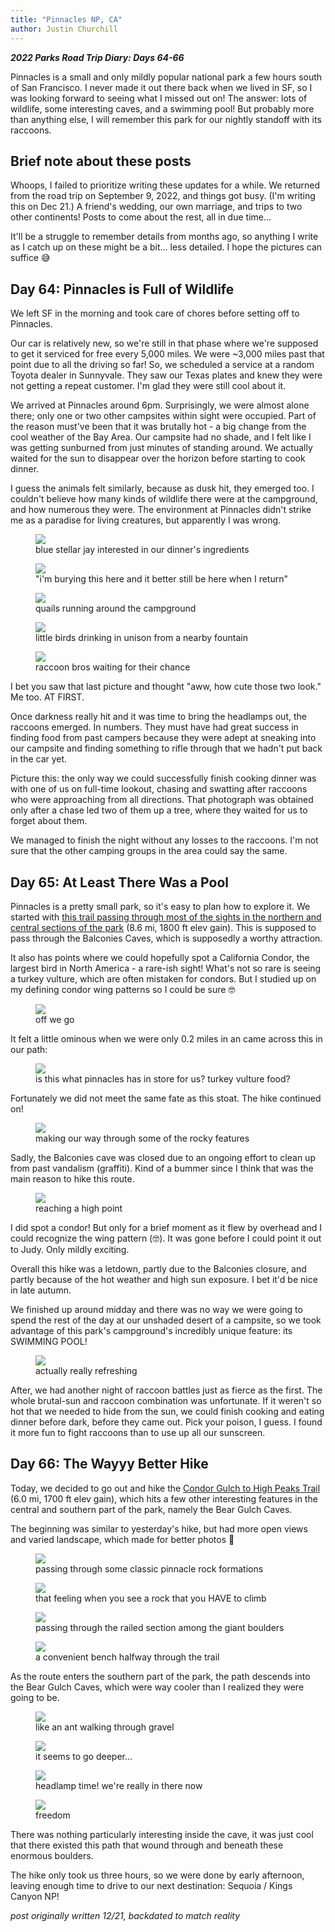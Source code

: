 ```yaml
---
title: "Pinnacles NP, CA"
author: Justin Churchill
---
```

***2022 Parks Road Trip Diary: Days 64-66***

Pinnacles is a small and only mildly popular national park a few hours south of San Francisco. I never made it out there back when we lived in SF, so I was looking forward to seeing what I missed out on! The answer: lots of wildlife, some interesting caves, and a swimming pool! But probably more than anything else, I will remember this park for our nightly standoff with its raccoons.
<!--end_excerpt-->

## Brief note about these posts

Whoops, I failed to prioritize writing these updates for a while. We returned from the road trip on September 9, 2022, and things got busy. (I'm writing this on Dec 21.) A friend's wedding, our own marriage, and trips to two other continents! Posts to come about the rest, all in due time...

It'll be a struggle to remember details from months ago, so anything I write as I catch up on these might be a bit... less detailed. I hope the pictures can suffice 😅

## Day 64: Pinnacles is Full of Wildlife
<!-- 8/23 -->

We left SF in the morning and took care of chores before setting off to Pinnacles.

Our car is relatively new, so we're still in that phase where we're supposed to get it serviced for free every 5,000 miles. We were ~3,000 miles past that point due to all the driving so far! So, we scheduled a service at a random Toyota dealer in Sunnyvale. They saw our Texas plates and knew they were not getting a repeat customer. I'm glad they were still cool about it.

We arrived at Pinnacles around 6pm. Surprisingly, we were almost alone there; only one or two other campsites within sight were occupied. Part of the reason must've been that it was brutally hot - a big change from the cool weather of the Bay Area. Our campsite had no shade, and I felt like I was getting sunburned from just minutes of standing around. We actually waited for the sun to disappear over the horizon before starting to cook dinner.

I guess the animals felt similarly, because as dusk hit, they emerged too. I couldn't believe how many kinds of wildlife there were at the campground, and how numerous they were. The environment at Pinnacles didn't strike me as a paradise for living creatures, but apparently I was wrong.

<!-- blue stellar jay on bench -->
<figure>
    <img src="https://lh3.googleusercontent.com/pw/AL9nZEVaudgmm3kpcGbw5PCYBWZGbKTJFUkM7nByaTxyKsSo3zF2xhSfQDD2_-qGM8P60OutmBJl88S-tssF5oBwXG0rzmT9EGa-so3-oU3tXe46ti59PSuJ_j46_HHA8PbM2WOWUzPd2KID4obDJDKAQf8w3w=w1900-h1424-no?authuser=0">
    <figcaption>blue stellar jay interested in our dinner's ingredients</figcaption>
</figure>

<!-- squirrel close-up with nut in hands -->
<figure>
    <img src="https://lh3.googleusercontent.com/pw/AL9nZEW9asY-H0BSMxZ8AuRfGVUlpfxzNfIxRMyqG2JuplfDAK-my1nSdL32h5N2Mj4yRQsOr_JOy_kql9S7ofoZlpHmebrpmJigaPBMBTHdPfTTgGhLixXCW0COj_obyFcKoHlkJ6Ayp6nNyaLdCsHKT64fjQ=w1900-h1424-no?authuser=0">
    <figcaption>"i'm burying this here and it better still be here when I return"</figcaption>
</figure>

<!-- two quails running around -->
<figure>
    <img src="https://lh3.googleusercontent.com/pw/AL9nZEVv0p7pML49XGsTDH0I1p8BO2RXBsux_NCut_VHa62810QJGrtZShNdZzSwl6RjkSOcPkPTiFKDQLp8KloCKmZ3IRQ_spVT5oqvMD2S_EVwughOc7gcxf6_uxzAWqMBFuWt0Nd6iLrgKme7OfCRARC4jg=w1900-h1424-no?authuser=0">
    <figcaption>quails running around the campground</figcaption>
</figure>

<!-- birds drinking water from a fountain -->
<figure>
    <img src="https://lh3.googleusercontent.com/pw/AL9nZEWAD2ZMbS-QJJ-MLf7tR6dcC99yTn2gQQp3shmljCvHUUkrnSObHyc2mPST8f8lc5VaKwoBxXBUdVsWOtbhj9ufRdxhMUWaK9i8SeCDJSmAHIXlj6G7vGxlqag13yNErCtjKNBDh3KZNkzSQdaERqN5MQ=w2080-h1424-no?authuser=0">
    <figcaption>little birds drinking in unison from a nearby fountain</figcaption>
</figure>

<!-- raccoons peering from the tree -->
<figure>
    <img src="https://lh3.googleusercontent.com/pw/AL9nZEU2M7PatdDGjBTaV7bxbfDmaUsYn5HuhbmLS1e4oc2nt6lLKcV8ai85kE2peMTYMTEX8NQ7hr4VMi8GpKRO2Qpa0EOymLHlqQ9bOAqWZEv3I-jM7Dk9shx_1UIcOc7b7RN0c0VD1Wm5NH9v1NVMwx6aww=w1068-h1424-no?authuser=0">
    <figcaption>raccoon bros waiting for their chance</figcaption>
</figure>

I bet you saw that last picture and thought "aww, how cute those two look." Me too. AT FIRST.

Once darkness really hit and it was time to bring the headlamps out, the raccoons emerged. In numbers. They must have had great success in finding food from past campers because they were adept at sneaking into our campsite and finding something to rifle through that we hadn't put back in the car yet.

Picture this: the only way we could successfully finish cooking dinner was with one of us on full-time lookout, chasing and swatting after raccoons who were approaching from all directions. That photograph was obtained only after a chase led two of them up a tree, where they waited for us to forget about them.

We managed to finish the night without any losses to the raccoons. I'm not sure that the other camping groups in the area could say the same.

## Day 65: At Least There Was a Pool
<!-- 8/24 -->

Pinnacles is a pretty small park, so it's easy to plan how to explore it. We started with [this trail passing through most of the sights in the northern and central sections of the park](https://www.alltrails.com/explore/trail/us/california/old-pinnacles-balconies-juniper-canyon-high-peaks-and-bench-loop) (8.6 mi, 1800 ft elev gain). This is supposed to pass through the Balconies Caves, which is supposedly a worthy attraction.

It also has points where we could hopefully spot a California Condor, the largest bird in North America - a rare-ish sight! What's not so rare is seeing a turkey vulture, which are often mistaken for condors. But I studied up on my defining condor wing patterns so I could be sure 🤓

<!-- judy on trail, beginning hike -->
<figure>
    <img src="https://lh3.googleusercontent.com/pw/AL9nZEUmGCNdZSKTGyf_pBIlerH5pbyMxrdWD-w_NH6aPC1mW77M6yTJR8ClZ3sggUFlN0FkwAoLd0v612Gw4oWmTnwcT-1OoWh9U1Tl6vVKTI9ECPdlRNubAr7dNtUv4h6d425ENlotgkcFm9Sx3QOIIoCwfw=w1900-h1424-no?authuser=0">
    <figcaption>off we go</figcaption>
</figure>

It felt a little ominous when we were only 0.2 miles in an came across this in our path:

<!-- stoat carcass -->
<figure>
    <img src="https://lh3.googleusercontent.com/pw/AL9nZEWcieGa54FxtGgyfxyEDhXCoIUZVmgDAkN_UGoKNEZ5MHzq7CiDNi4mke_s0zJUODHttjicuuL4MAr6-i5KYyzI6X-R1L2i5KAJKlWevBTHoG7OyY12FHFjQESsYFtB6ctuSkz48T4zS9eEN2njyG6SNA=w1068-h1424-no?authuser=0">
    <figcaption>is this what pinnacles has in store for us? turkey vulture food?</figcaption>
</figure>

Fortunately we did not meet the same fate as this stoat. The hike continued on!

<!-- on trail again, a bit higher up -->
<figure>
    <img src="https://lh3.googleusercontent.com/pw/AL9nZEUpOeoxrGedOVqPiGykF_cGGmC6tMosSB2KtrywDmJuDAZQ5rjwX8Qe7mfGFCH8kwyFOOpf1lD9hEzYMYEkuMvsZLqY_ZoudyiOLnv2bE5wPh-F4eNRZIcAF-ACmXnWqqMmBgFeBgkzltlEuFQT5cUmeA=w1900-h1424-no?authuser=0">
    <figcaption>making our way through some of the rocky features</figcaption>
</figure>

Sadly, the Balconies cave was closed due to an ongoing effort to clean up from past vandalism (graffiti). Kind of a bummer since I think that was the main reason to hike this route.

<!-- us at a high point -->
<figure>
    <img src="https://lh3.googleusercontent.com/pw/AL9nZEUL204S2QwsSiG0G_zcJDTaxduFDb396bEkRypsuQaLYVGCrGHMrus-pJfhIDsXcxJVwImygsGLsShOHJGZn6Ll-SpKjkw-ikzqW442yKsLn5oBkKwXVi2JdlWbyJ1Mv-OOeIz-yIpT467f_L6rNg3UgQ=w1896-h1424-no?authuser=0">
    <figcaption>reaching a high point</figcaption>
</figure>

I did spot a condor! But only for a brief moment as it flew by overhead and I could recognize the wing pattern (🤓). It was gone before I could point it out to Judy. Only mildly exciting.

Overall this hike was a letdown, partly due to the Balconies closure, and partly because of the hot weather and high sun exposure. I bet it'd be nice in late autumn.

We finished up around midday and there was no way we were going to spend the rest of the day at our unshaded desert of a campsite, so we took advantage of this park's campground's incredibly unique feature: its SWIMMING POOL!

<!-- me chillin by the pool -->
<figure>
    <img src="https://lh3.googleusercontent.com/pw/AL9nZEWfTnCZcJ1_Ez8Nv59dqg0l0awkxzv1_ci2N3Shzm-Qoz_7-REjAAnL-Bj5J4SFnpgXDVSRckv52lGQCvlHT4hiC681030R1gB3WxMoh36P3ClUjE8NMZcziWtx3dPvuwezCY9nFKBnhrEJOoXFzmuNXw=w1900-h1424-no?authuser=0">
    <figcaption>actually really refreshing</figcaption>
</figure>

After, we had another night of raccoon battles just as fierce as the first. The whole brutal-sun and raccoon combination was unfortunate. If it weren't so hot that we needed to hide from the sun, we could finish cooking and eating dinner before dark, before they came out. Pick your poison, I guess. I found it more fun to fight raccoons than to use up all our sunscreen.

## Day 66: The Wayyy Better Hike
<!-- 8/25 -->

Today, we decided to go out and hike the [Condor Gulch to High Peaks Trail](https://www.alltrails.com/explore/trail/us/california/high-peaks-condor-gulch-trail) (6.0 mi, 1700 ft elev gain), which hits a few other interesting features in the central and southern part of the park, namely the Bear Gulch Caves.

The beginning was similar to yesterday's hike, but had more open views and varied landscape, which made for better photos 🤳

<!-- judy at start of hike with classic pinnacles rocks behind -->
<figure>
    <img src="https://lh3.googleusercontent.com/pw/AL9nZEWQHxsvM9qMRp8COM3azRoTpTd4whaCdgmytwuqKW0_aKlKU7UkIkNCx4hiODaImabyuBGuxUCw7frtlJDdXLiO9qK7IDykkW6T35RO3ggS_7zK7fZ08RVNDA3Wj6t8p9mJXyLzlubRfOwlcUZDxQwh8A=w1900-h1424-no?authuser=0">
    <figcaption>passing through some classic pinnacle rock formations</figcaption>
</figure>

<!-- me coming down from a rock I climbed -->
<figure>
    <img src="https://lh3.googleusercontent.com/pw/AL9nZEU6IrX7-YbCvxeCsC3tD6DPHZAdA7ny3PQSx9iU4CeUhKpEsnIJnJuPXFTOkWtwp9X8l-v3R03e0V27wWT_PXb1bhf7zXJ6s_mc7x5z4jecQl0kynHQAcJ7OTuhFcX3i_P1NZRgPNzYmG1fAGMGmxEYQg=w1900-h1424-no?authuser=0">
    <figcaption>that feeling when you see a rock that you HAVE to climb</figcaption>
</figure>

<!-- judy at the top of a staircase on the trail -->
<figure>
    <img src="https://lh3.googleusercontent.com/pw/AL9nZEUXyvRHQJ4fqrtc_5lbe-LeyoIS2t3aoJYTfNArggUUq6B8vzLKpLUfLF1QmlkiJRuVvWm-xjWzfjj2cxFUO1hJdT9XFtvHcOHfo_lszg5u5P1HcRwJ8jytUjbvW_OT0ycMNT3UsftgaAV2876aNopCjg=w1068-h1424-no?authuser=0">
    <figcaption>passing through the railed section among the giant boulders</figcaption>
</figure>

<!-- me sitting on a bench at a viewpoint -->
<figure>
    <img src="https://lh3.googleusercontent.com/pw/AL9nZEUg-vihEEBIuWNGhLVNzdPkyw3pio4iuyv-FAIeveDaeqPBQd4QOFdw6lUqEXsBq-LztZ39XrxXcxD_6ZBTyY_aqe9HFYC8hZzq91WkgSmKtG-FTq5q0vJxSuVNnRkzsJeeqaKeIaZpt3k8G0xojl6ZOA=w1900-h1424-no?authuser=0">
    <figcaption>a convenient bench halfway through the trail</figcaption>
</figure>

As the route enters the southern part of the park, the path descends into the Bear Gulch Caves, which were way cooler than I realized they were going to be.

<!-- judy entering cave-like area formed from stacked large boulders -->
<figure>
    <img src="https://lh3.googleusercontent.com/pw/AL9nZEWUlmmBwWB7-myBQaScuvjX6ND1zLg-p_piqSHhiNBQiq4PPZq2wcI2TXzZBYBy1o8ASDcmZ-CXS20AIQRD0-QdYAW9N-v9Cth568GQ9bJza0X2_A2OVlEdNSH_R7uczEPCsxX5g-qfGoP-YUSFaMvBSw=w1068-h1424-no?authuser=0">
    <figcaption>like an ant walking through gravel</figcaption>
</figure>

<!-- me descending into narrow space between boulders -->
<figure>
    <img src="https://lh3.googleusercontent.com/pw/AL9nZEUPm6PdHmO3iMCftS_Z2XZOai3mxAuGXSMXeGd48yxt4RqZEMQq0l69JBFysGNbSpr7y0kRdBy1mSpXn5h3lGWUqlTm1vvxYRz1BYOze2XRY7YR964axNSBwl0Yg7JuS2LmH06j1WN-aID3JyNGnO51Pg=w1068-h1424-no?authuser=0">
    <figcaption>it seems to go deeper...</figcaption>
</figure>

<!-- judy in cave area with her headlamp shining -->
<figure>
    <img src="https://lh3.googleusercontent.com/pw/AL9nZEXYiV1_NViKMGNNMj9iZ-eSOlPBuFjnM3oJWLUCsrW3C_fif5BFnPSWBXQPozKuRLMR6w_vwaOlyVw5Fp7b5TXqATYCWDkgvuL_yUOiUZWkylvz41fFfZG2lIbYUaKLr8cA7tHBOn7GtYHTJkz3dITwFA=w1900-h1424-no?authuser=0">
    <figcaption>headlamp time! we're really in there now</figcaption>
</figure>

<!-- judy silhouette exiting cave -->
<figure>
    <img src="https://lh3.googleusercontent.com/pw/AL9nZEXJ2tdRbZMrzoO0XgAyxxLXz98Dx4zw78M4chCPPW1DssaAH5NmIl33CjcPsd2R_yUgcYNSEXQ9AR3upDVFMZvqj8l_TYiBz1awYjPtGuXfSGnFxli-eTM9B3kWcmR7KLIhSfo2_nsxF7EoVtJUTst5vA=w1068-h1424-no?authuser=0">
    <figcaption>freedom</figcaption>
</figure>

There was nothing particularly interesting inside the cave, it was just cool that there existed this path that wound through and beneath these enormous boulders.

The hike only took us three hours, so we were done by early afternoon, leaving enough time to drive to our next destination: Sequoia / Kings Canyon NP!

_post originally written 12/21, backdated to match reality_
